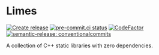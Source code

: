 # Limes

[![Create release](https://github.com/benthevining/Limes/actions/workflows/test_and_release.yml/badge.svg)](https://github.com/benthevining/Limes/actions/workflows/test_and_release.yml)
[![pre-commit.ci status](https://results.pre-commit.ci/badge/github/benthevining/Limes/main.svg)](https://results.pre-commit.ci/latest/github/benthevining/Limes/main)
[![CodeFactor](https://www.codefactor.io/repository/github/benthevining/limes/badge)](https://www.codefactor.io/repository/github/benthevining/limes)
[![semantic-release: conventionalcommits](https://img.shields.io/badge/semantic--release-conventionalcommits-e10079?logo=semantic-release)](https://github.com/semantic-release/semantic-release)

A collection of C++ static libraries with zero dependencies.
